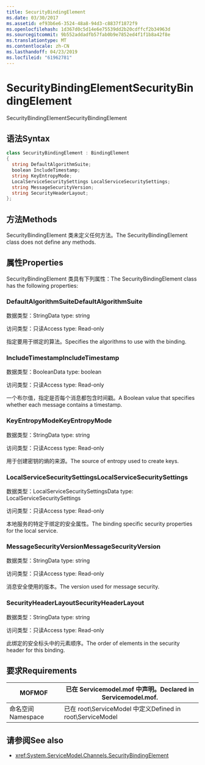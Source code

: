 ```yaml
---
title: SecurityBindingElement
ms.date: 03/30/2017
ms.assetid: ef93b6e6-3524-48a8-94d3-c8837f1872f9
ms.openlocfilehash: 1d367d0c5d14e6e75539dd2b20cdffcf2b34963d
ms.sourcegitcommit: 9b552addadfb57fab0b9e7852ed4f1f1b8a42f8e
ms.translationtype: MT
ms.contentlocale: zh-CN
ms.lasthandoff: 04/23/2019
ms.locfileid: "61962781"
---
```

# <a name="securitybindingelement"></a><span data-ttu-id="9dc0f-102">SecurityBindingElement</span><span class="sxs-lookup"><span data-stu-id="9dc0f-102">SecurityBindingElement</span></span>
<span data-ttu-id="9dc0f-103">SecurityBindingElement</span><span class="sxs-lookup"><span data-stu-id="9dc0f-103">SecurityBindingElement</span></span>  
  
## <a name="syntax"></a><span data-ttu-id="9dc0f-104">语法</span><span class="sxs-lookup"><span data-stu-id="9dc0f-104">Syntax</span></span>  
  
```csharp
class SecurityBindingElement : BindingElement  
{  
  string DefaultAlgorithmSuite;  
  boolean IncludeTimestamp;  
  string KeyEntropyMode;  
  LocalServiceSecuritySettings LocalServiceSecuritySettings;  
  string MessageSecurityVersion;  
  string SecurityHeaderLayout;  
};  
```  
  
## <a name="methods"></a><span data-ttu-id="9dc0f-105">方法</span><span class="sxs-lookup"><span data-stu-id="9dc0f-105">Methods</span></span>  
 <span data-ttu-id="9dc0f-106">SecurityBindingElement 类未定义任何方法。</span><span class="sxs-lookup"><span data-stu-id="9dc0f-106">The SecurityBindingElement class does not define any methods.</span></span>  
  
## <a name="properties"></a><span data-ttu-id="9dc0f-107">属性</span><span class="sxs-lookup"><span data-stu-id="9dc0f-107">Properties</span></span>  
 <span data-ttu-id="9dc0f-108">SecurityBindingElement 类具有下列属性：</span><span class="sxs-lookup"><span data-stu-id="9dc0f-108">The SecurityBindingElement class has the following properties:</span></span>  
  
### <a name="defaultalgorithmsuite"></a><span data-ttu-id="9dc0f-109">DefaultAlgorithmSuite</span><span class="sxs-lookup"><span data-stu-id="9dc0f-109">DefaultAlgorithmSuite</span></span>  
 <span data-ttu-id="9dc0f-110">数据类型：String</span><span class="sxs-lookup"><span data-stu-id="9dc0f-110">Data type: string</span></span>  
  
 <span data-ttu-id="9dc0f-111">访问类型：只读</span><span class="sxs-lookup"><span data-stu-id="9dc0f-111">Access type: Read-only</span></span>  
  
 <span data-ttu-id="9dc0f-112">指定要用于绑定的算法。</span><span class="sxs-lookup"><span data-stu-id="9dc0f-112">Specifies the algorithms to use with the binding.</span></span>  
  
### <a name="includetimestamp"></a><span data-ttu-id="9dc0f-113">IncludeTimestamp</span><span class="sxs-lookup"><span data-stu-id="9dc0f-113">IncludeTimestamp</span></span>  
 <span data-ttu-id="9dc0f-114">数据类型：Boolean</span><span class="sxs-lookup"><span data-stu-id="9dc0f-114">Data type: boolean</span></span>  
  
 <span data-ttu-id="9dc0f-115">访问类型：只读</span><span class="sxs-lookup"><span data-stu-id="9dc0f-115">Access type: Read-only</span></span>  
  
 <span data-ttu-id="9dc0f-116">一个布尔值，指定是否每个消息都包含时间戳。</span><span class="sxs-lookup"><span data-stu-id="9dc0f-116">A Boolean value that specifies whether each message contains a timestamp.</span></span>  
  
### <a name="keyentropymode"></a><span data-ttu-id="9dc0f-117">KeyEntropyMode</span><span class="sxs-lookup"><span data-stu-id="9dc0f-117">KeyEntropyMode</span></span>  
 <span data-ttu-id="9dc0f-118">数据类型：String</span><span class="sxs-lookup"><span data-stu-id="9dc0f-118">Data type: string</span></span>  
  
 <span data-ttu-id="9dc0f-119">访问类型：只读</span><span class="sxs-lookup"><span data-stu-id="9dc0f-119">Access type: Read-only</span></span>  
  
 <span data-ttu-id="9dc0f-120">用于创建密钥的熵的来源。</span><span class="sxs-lookup"><span data-stu-id="9dc0f-120">The source of entropy used to create keys.</span></span>  
  
### <a name="localservicesecuritysettings"></a><span data-ttu-id="9dc0f-121">LocalServiceSecuritySettings</span><span class="sxs-lookup"><span data-stu-id="9dc0f-121">LocalServiceSecuritySettings</span></span>  
 <span data-ttu-id="9dc0f-122">数据类型：LocalServiceSecuritySettings</span><span class="sxs-lookup"><span data-stu-id="9dc0f-122">Data type: LocalServiceSecuritySettings</span></span>  
  
 <span data-ttu-id="9dc0f-123">访问类型：只读</span><span class="sxs-lookup"><span data-stu-id="9dc0f-123">Access type: Read-only</span></span>  
  
 <span data-ttu-id="9dc0f-124">本地服务的特定于绑定的安全属性。</span><span class="sxs-lookup"><span data-stu-id="9dc0f-124">The binding specific security properties for the local service.</span></span>  
  
### <a name="messagesecurityversion"></a><span data-ttu-id="9dc0f-125">MessageSecurityVersion</span><span class="sxs-lookup"><span data-stu-id="9dc0f-125">MessageSecurityVersion</span></span>  
 <span data-ttu-id="9dc0f-126">数据类型：String</span><span class="sxs-lookup"><span data-stu-id="9dc0f-126">Data type: string</span></span>  
  
 <span data-ttu-id="9dc0f-127">访问类型：只读</span><span class="sxs-lookup"><span data-stu-id="9dc0f-127">Access type: Read-only</span></span>  
  
 <span data-ttu-id="9dc0f-128">消息安全使用的版本。</span><span class="sxs-lookup"><span data-stu-id="9dc0f-128">The version used for message security.</span></span>  
  
### <a name="securityheaderlayout"></a><span data-ttu-id="9dc0f-129">SecurityHeaderLayout</span><span class="sxs-lookup"><span data-stu-id="9dc0f-129">SecurityHeaderLayout</span></span>  
 <span data-ttu-id="9dc0f-130">数据类型：String</span><span class="sxs-lookup"><span data-stu-id="9dc0f-130">Data type: string</span></span>  
  
 <span data-ttu-id="9dc0f-131">访问类型：只读</span><span class="sxs-lookup"><span data-stu-id="9dc0f-131">Access type: Read-only</span></span>  
  
 <span data-ttu-id="9dc0f-132">此绑定的安全标头中的元素顺序。</span><span class="sxs-lookup"><span data-stu-id="9dc0f-132">The order of elements in the security header for this binding.</span></span>  
  
## <a name="requirements"></a><span data-ttu-id="9dc0f-133">要求</span><span class="sxs-lookup"><span data-stu-id="9dc0f-133">Requirements</span></span>  
  
|<span data-ttu-id="9dc0f-134">MOF</span><span class="sxs-lookup"><span data-stu-id="9dc0f-134">MOF</span></span>|<span data-ttu-id="9dc0f-135">已在 Servicemodel.mof 中声明。</span><span class="sxs-lookup"><span data-stu-id="9dc0f-135">Declared in Servicemodel.mof.</span></span>|  
|---------|-----------------------------------|  
|<span data-ttu-id="9dc0f-136">命名空间</span><span class="sxs-lookup"><span data-stu-id="9dc0f-136">Namespace</span></span>|<span data-ttu-id="9dc0f-137">已在 root\ServiceModel 中定义</span><span class="sxs-lookup"><span data-stu-id="9dc0f-137">Defined in root\ServiceModel</span></span>|  
  
## <a name="see-also"></a><span data-ttu-id="9dc0f-138">请参阅</span><span class="sxs-lookup"><span data-stu-id="9dc0f-138">See also</span></span>

- <xref:System.ServiceModel.Channels.SecurityBindingElement>
